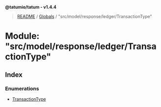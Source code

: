**@tatumio/tatum - v1.4.4**

> [README](../README.md) / [Globals](../globals.md) / "src/model/response/ledger/TransactionType"

# Module: "src/model/response/ledger/TransactionType"

## Index

### Enumerations

* [TransactionType](../enums/_src_model_response_ledger_transactiontype_.transactiontype.md)
